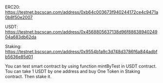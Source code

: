 ERC20: https://testnet.bscscan.com/address/0xb64c003673f940244172ce4c9471a0b8f50e2007

USDT: https://testnet.bscscan.com/address/0x4568805637138d96f8863894024904a683db62da

Staking: https://testnet.bscscan.com/address/0x9554b1a9c3d748d3786f6a844adbfb5636e85d01

You can test smart contract by using function mintByTest in USDT contract. Tou can take 1 USDT by one address and buy One Token in Staking contract. Then stake it.
